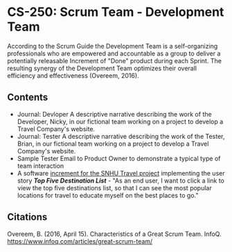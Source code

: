 # CS-250: Scrum Team - Development Team
According to the Scrum Guide the Development Team is a self-organizing professionals who are empowered and accountable as a group to deliver a potentially releasable Increment of "Done" product during each Sprint. The resulting synergy of the Development Team optimizes their overall efficiency and effectiveness (Overeem, 2016).

## Contents
* Journal: Devloper A descriptive narrative describing the work of the Developer, Nicky, in our fictional team working on a project to develop a Travel Company's website. 
* Journal: Tester A descriptive narrative describing the work of the Tester, Brian, in our fictional team working on a project to develop a Travel Company's website.
* Sample Tester Email to Product Owner to demonstrate a typical type of team interaction
* A software [increment for the SNHU Travel project](https://github.com/joshuawozny/CS-250/tree/main/ScrumTeam/DeveloperTeam/SNHUTravel) implementing the user story <b><i>Top Five Destination List</i></b> - "As an end user, I want to click a link to view the top five destinations list, so that I can see the most popular locations for travel to educate myself on the best places to go."





## Citations
Overeem, B. (2016, April 15). Characteristics of a Great Scrum Team. InfoQ. https://www.infoq.com/articles/great-scrum-team/
